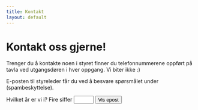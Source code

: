 ```yaml
---
title: Kontakt
layout: default
---
```


# Kontakt oss gjerne!

Trenger du å kontakte noen i styret finner du telefonnummerene oppført på tavla ved utgangsdøren i hver oppgang.
Vi biter ikke :) 

E-posten til styreleder får du ved å besvare spørsmålet under (spambeskyttelse).

<div id="magic">
<form>
<label>Hvilket år er vi i? Fire siffer <input type="numeric" name="mysteriousinput" style="width: 4em;"/> 
<button>Vis epost</button>
</label>
</form>
</div>

<script>
const  form = document.querySelector('form');

form.onsubmit = async (event) => {
    event.preventDefault();
    const data = new FormData(form);
    const input = await data.get('mysteriousinput');
    const now = new Date();

    if( String(now.getFullYear()) === input ) {
        const magic = document.getElementById("magic");
        const first = "styreleder";
        const last = "kirkeveien90.no";
        magic.innerHTML = `<b>${first}@${last}`;
    } else {
        alert("Njet. Prøv igjen");
    }
}
</script>
